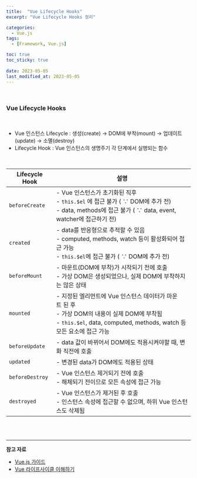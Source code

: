 ```yaml
---
title:  "Vue Lifecycle Hooks"
excerpt: "Vue Lifecycle Hooks 정리"

categories:
  - Vue.js
tags:
  - [Framework, Vue.js]

toc: true
toc_sticky: true
 
date: 2023-05-05
last_modified_at: 2023-05-05
---
```


<br>


### **Vue Lifecycle Hooks**

<br>

-   Vue 인스턴스 Lifecycle : 생성(create) → DOM에 부착(mount) → 업데이트(update) → 소멸(destroy)
-   Lifecycle Hook : Vue 인스턴스의 생명주기 각 단계에서 실행되는 함수

<br>


| Lifecycle Hook | 설명 |
| --- | --- |
| `beforeCreate` | \- Vue 인스턴스가 초기화된 직후<br>   \-  `this.$el` 에 접근 불가 ( ∵ DOM에 추가 전)<br>   \- data, methods에 접근 불가 ( ∵ data, event, watcher에 접근하기 전) |
| `created` | \- data를 반응형으로 추적할 수 있음<br>   \- computed, methods, watch 등이 활성화되어 접근 가능<br>   \- `this.$el`에 접근 불가 ( ∵ DOM에 추가 전) |
| `beforeMount` | \- 마운트(DOM에 부착)가 시작되기 전에 호출 <br>  \- 가상 DOM은 생성되었으나, 실제 DOM에 부착하지는 않은 상태 |
| `mounted` | \- 지정된 엘리먼트에 Vue 인스턴스 데이터가 마운트 된 후<br>   \- 가상 DOM의 내용이 실제 DOM에 부착됨 <br>  \- `this.$el`, data, computed, methods, watch 등 모든 요소에 접근 가능 |
| `beforeUpdate` | \- data 값이 바뀌어서 DOM에도 적용시켜야할 때, 변화 직전에 호출 |
| `updated` | \- 변경된 data가 DOM에도 적용된 상태 |
| `beforeDestroy` | \- Vue 인스턴스 제거되기 전에 호출 <br>  \- 해체되기 전이므로 모든 속성에 접근 가능 |
| `destroyed` | \- Vue 인스턴스가 제거된 후 호출 <br>  \- 인스턴스 속성에 접근할 수 없으며, 하위 Vue 인스턴스도 삭제됨 |

<br>
<br>

---

**참고 자료**

-   [Vue.js 가이드](https://v2.ko.vuejs.org/v2/guide/instance.html#%EB%9D%BC%EC%9D%B4%ED%94%84%EC%82%AC%EC%9D%B4%ED%81%B4-%EB%8B%A4%EC%9D%B4%EC%96%B4%EA%B7%B8%EB%9E%A8)
-   [Vue 라이프사이클 이해하기](https://wormwlrm.github.io/2018/12/29/Understanding-Vue-Lifecycle-hooks.html)
